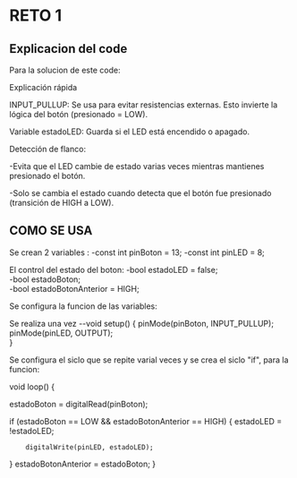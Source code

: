 # RETO 1
## Explicacion del code
Para la solucion de este code:

  Explicación rápida

INPUT_PULLUP: Se usa para evitar resistencias externas. Esto invierte la lógica del botón (presionado = LOW).

Variable estadoLED: Guarda si el LED está encendido o apagado.

Detección de flanco:

-Evita que el LED cambie de estado varias veces mientras mantienes presionado el botón.

-Solo se cambia el estado cuando detecta que el botón fue presionado (transición de HIGH a LOW).

## COMO SE USA
Se crean 2 variables :
 -const int pinBoton = 13; 
 -const int pinLED = 8;    

El control del estado del boton:
 -bool estadoLED = false;   
 -bool estadoBoton;         
 -bool estadoBotonAnterior = HIGH; 

Se configura la funcion de las variables:

Se realiza una vez --void setup() {
                      pinMode(pinBoton, INPUT_PULLUP); 
                      pinMode(pinLED, OUTPUT);         
                            }

Se configura el siclo que se repite varial veces y 
se crea el siclo "if", para la funcion:

void loop() {
  
  estadoBoton = digitalRead(pinBoton);

  
  if (estadoBoton == LOW && estadoBotonAnterior == HIGH) {
       estadoLED = !estadoLED;

        digitalWrite(pinLED, estadoLED);
  }
  estadoBotonAnterior = estadoBoton;
}


